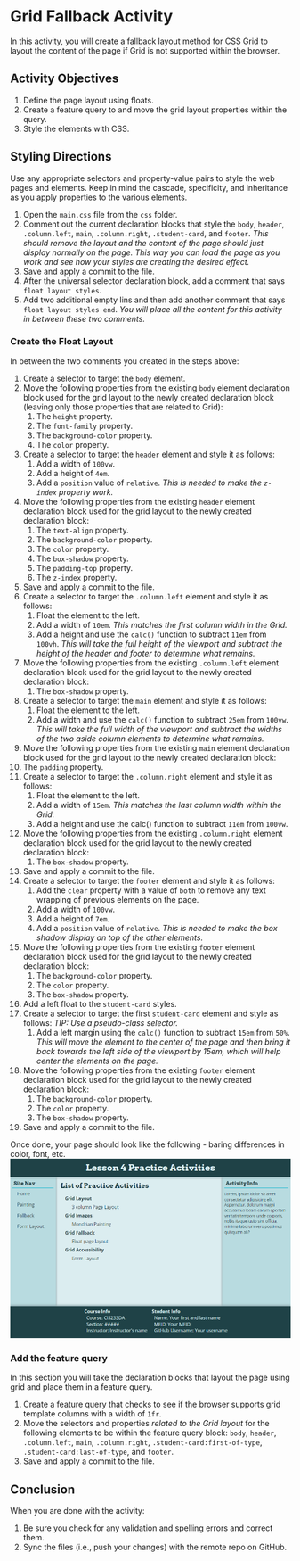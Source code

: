 # Grid Fallback Activity
In this activity, you will create a fallback layout method for CSS Grid to layout the content of the page if Grid is not supported within the browser.

## Activity Objectives
1. Define the page layout using floats.
2. Create a feature query to and move the grid layout properties within the query.
3. Style the elements with CSS.

## Styling Directions
Use any appropriate selectors and property-value pairs to style the web pages and elements. Keep in mind the cascade, specificity, and inheritance as you apply properties to the various elements.

1. Open the `main.css` file from the `css` folder.
2. Comment out the current declaration blocks that style the `body`, `header`, `.column.left`, `main`, `.column.right`, `.student-card`, and `footer`. *This should remove the layout and the content of the page should just display normally on the page. This way you can load the page as you work and see how your styles are creating the desired effect.*
3. Save and apply a commit to the file.
4. After the universal selector declaration block, add a comment that says `float layout styles`.
5. Add two additional empty lins and then add another comment that says `float layout styles end`. *You will place all the content for this activity in between these two comments.*

### Create the Float Layout
In between the two comments you created in the steps above:
1. Create a selector to target the `body` element.
2. Move the following properties from the existing `body` element declaration block used for the grid layout to the newly created declaration block (leaving only those properties that are related to Grid):
   1. The `height` property.
   2. The `font-family` property.
   3. The `background-color` property.
   4. The `color` property.
3. Create a selector to target the `header` element and style it as follows:
   1. Add a width of `100vw`.
   2. Add a height of `4em`.
   3. Add a `position` value of `relative`. *This is needed to make the `z-index` property work.*
4. Move the following properties from the existing `header` element declaration block used for the grid layout to the newly created declaration block:
   1. The `text-align` property.
   2. The `background-color` property.
   3. The `color` property.
   4. The `box-shadow` property.
   5. The `padding-top` property.
   6. The `z-index` property.
5. Save and apply a commit to the file.
6. Create a selector to target the `.column.left` element and style it as follows:
   1. Float the element to the left.
   2. Add a width of `10em`. *This matches the first column width in the Grid.*
   3. Add a height and use the `calc()` function to subtract `11em` from `100vh`. *This will take the full height of the viewport and subtract the height of the header and footer to determine what remains.*
7. Move the following properties from the existing `.column.left` element declaration block used for the grid layout to the newly created declaration block:
   1. The `box-shadow` property.
8. Create a selector to target the `main` element and style it as follows:
   1. Float the element to the left.
   2. Add a width and use the `calc()` function to subtract `25em` from `100vw`. *This will take the full width of the viewport and subtract the widths of the two aside column elements to determine what remains.*
9.  Move the following properties from the existing `main` element declaration block used for the grid layout to the newly created declaration block:
   3. The `padding` property.
10. Create a selector to target the `.column.right` element and style it as follows:
    1. Float the element to the left.
    2. Add a width of `15em`. *This matches the last column width within the Grid.*
    3. Add a height and use the calc() function to subtract `11em` from `100vw`.
11. Move the following properties from the existing `.column.right` element declaration block used for the grid layout to the newly created declaration block:
    1. The `box-shadow` property.
12. Save and apply a commit to the file.
13. Create a selector to target the `footer` element and style it as follows:
    1. Add the `clear` property with a value of `both` to remove any text wrapping of previous elements on the page.
    2. Add a width of `100vw`.
    3. Add a height of `7em`.
    4. Add a `position` value of `relative`. *This is needed to make the box shadow display on top of the other elements.*
14. Move the following properties from the existing `footer` element declaration block used for the grid layout to the newly created declaration block:
    1. The `background-color` property.
    2. The `color` property.
    3. The `box-shadow` property.
15. Add a left float to the `student-card` styles.
16. Create a selector to target the first `student-card` element and style as follows: *TIP: Use a pseudo-class selector.*
    1. Add a left margin using the `calc()` function to subtract `15em` from `50%`. *This will move the element to the center of the page and then bring it back towards the left side of the viewport by 15em, which will help center the elements on the page.*
17. Move the following properties from the existing `footer` element declaration block used for the grid layout to the newly created declaration block:
    1. The `background-color` property.
    2. The `color` property.
    3. The `box-shadow` property.
18. Save and apply a commit to the file.

Once done, your page should look like the following - baring differences in color, font, etc.
![fallback layout example](../images/Lsn4-fallback-example.png)

### Add the feature query
In this section you will take the declaration blocks that layout the page using grid and place them in a feature query.
1. Create a feature query that checks to see if the browser supports grid template columns with a width of `1fr`.
2. Move the selectors and properties *related to the Grid layout* for the following elements to be within the feature query block: `body`, `header`, `.column.left`, `main`, `.column.right`, `.student-card:first-of-type`, `.student-card:last-of-type`, and `footer`. 
3. Save and apply a commit to the file.

## Conclusion
When you are done with the activity:
1. Be sure you check for any validation and spelling errors and correct them.
2. Sync the files (i.e., push your changes) with the remote repo on GitHub.